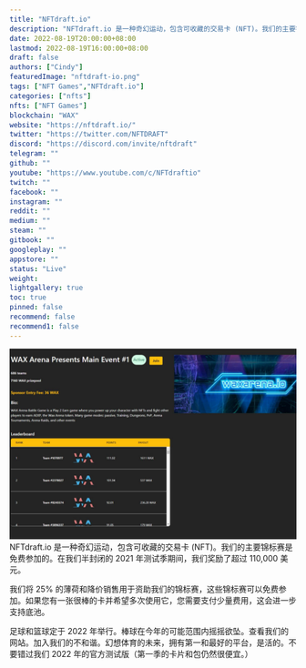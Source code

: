 ```yaml
---
title: "NFTdraft.io"
description: "NFTdraft.io 是一种奇幻运动，包含可收藏的交易卡 (NFT)。我们的主要锦标赛是免费参加的。在我们半封闭的 2021 年测试季期间，我们奖励了超过 110,000 美元。"
date: 2022-08-19T20:00:00+08:00
lastmod: 2022-08-19T16:00:00+08:00
draft: false
authors: ["Cindy"]
featuredImage: "nftdraft-io.png"
tags: ["NFT Games","NFTdraft.io"]
categories: ["nfts"]
nfts: ["NFT Games"]
blockchain: "WAX"
website: "https://nftdraft.io/"
twitter: "https://twitter.com/NFTDRAFT"
discord: "https://discord.com/invite/nftdraft"
telegram: ""
github: ""
youtube: "https://www.youtube.com/c/NFTdraftio"
twitch: ""
facebook: ""
instagram: ""
reddit: ""
medium: ""
steam: ""
gitbook: ""
googleplay: ""
appstore: ""
status: "Live"
weight: 
lightgallery: true
toc: true
pinned: false
recommend: false
recommend1: false
---
```

![img](d1f5cb66854edff61aecfa21ad57fbc8.png)NFTdraft.io 是一种奇幻运动，包含可收藏的交易卡 (NFT)。我们的主要锦标赛是免费参加的。在我们半封闭的 2021 年测试季期间，我们奖励了超过 110,000 美元。 

 我们将 25% 的薄荷和降价销售用于资助我们的锦标赛，这些锦标赛可以免费参加。如果您有一张很棒的卡并希望多次使用它，您需要支付少量费用，这会进一步支持底池。

 足球和篮球定于 2022 年举行。棒球在今年的可能范围内摇摇欲坠。查看我们的网站。加入我们的不和谐。幻想体育的未来，拥有第一和最好的平台，是活的。不要错过我们 2022 年的官方测试版（第一季的卡片和包仍然很便宜。）